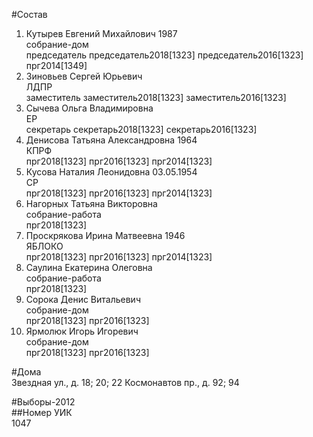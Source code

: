 #Состав  
1. Кутырев Евгений Михайлович 1987  
    собрание-дом  
    председатель председатель2018[1323] председатель2016[1323] прг2014[1349]  
2. Зиновьев Сергей Юрьевич  
    ЛДПР  
    заместитель заместитель2018[1323] заместитель2016[1323]  
3. Сычева Ольга Владимировна  
    ЕР  
    секретарь секретарь2018[1323] секретарь2016[1323]  
4. Денисова Татьяна Александровна 1964  
    КПРФ  
    прг2018[1323] прг2016[1323] прг2014[1323]  
5. Кусова Наталия Леонидовна 03.05.1954  
    СР  
    прг2018[1323] прг2016[1323] прг2014[1323]  
6. Нагорных Татьяна Викторовна  
    собрание-работа  
    прг2018[1323]  
7. Проскрякова Ирина Матвеевна 1946  
    ЯБЛОКО  
    прг2018[1323] прг2016[1323] прг2014[1323]  
8. Саулина Екатерина Олеговна  
    собрание-работа  
    прг2018[1323]  
9. Сорока Денис Витальевич  
    собрание-дом  
    прг2018[1323] прг2016[1323]  
10. Ярмолюк Игорь Игоревич  
    собрание-дом  
    прг2018[1323] прг2016[1323]  
  
#Дома  
Звездная ул., д. 18; 20; 22 Космонавтов пр., д. 92; 94  
  
#Выборы-2012  
##Номер УИК  
1047  
